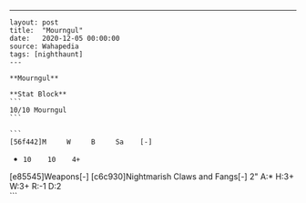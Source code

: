---
    layout: post
    title:  "Mourngul"
    date:   2020-12-05 00:00:00
    source: Wahapedia
    tags: [nighthaunt]
    ---
    
    **Mourngul**
    
    **Stat Block**
    ```
    10/10 Mourngul
    ```
    
    ```
    [56f442]M     W     B     Sa    [-]
*     10    10    4+    
[e85545]Weapons[-]
[c6c930]Nightmarish Claws and Fangs[-]
2"     A:*    H:3+   W:3+   R:-1   D:2   
    ```
    
    
    